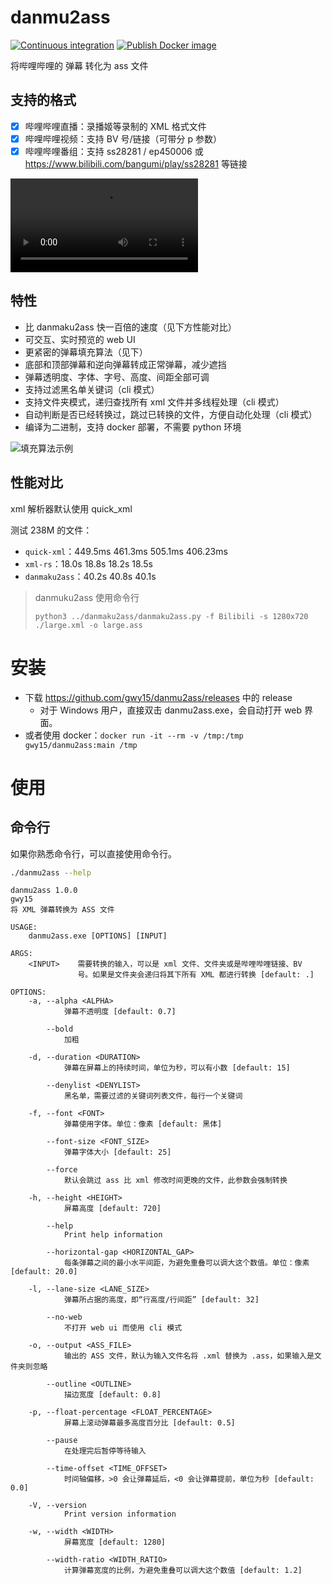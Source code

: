 # danmu2ass
[![Continuous integration](https://github.com/gwy15/danmu2ass/actions/workflows/ci.yml/badge.svg)](https://github.com/gwy15/danmu2ass/actions/workflows/ci.yml)
[![Publish Docker image](https://github.com/gwy15/danmu2ass/actions/workflows/docker.yml/badge.svg)](https://github.com/gwy15/danmu2ass/actions/workflows/docker.yml)

将哔哩哔哩的 弹幕 转化为 ass 文件

## 支持的格式
- [x] 哔哩哔哩直播：录播姬等录制的 XML 格式文件
- [x] 哔哩哔哩视频：支持 BV 号/链接（可带分 p 参数）
- [x] 哔哩哔哩番组：支持 ss28281 / ep450006 或 https://www.bilibili.com/bangumi/play/ss28281 等链接

![WEB UI](./resources/readme.webm)

## 特性
- 比 danmaku2ass 快一百倍的速度（见下方性能对比）
- 可交互、实时预览的 web UI
- 更紧密的弹幕填充算法（见下）
- 底部和顶部弹幕和逆向弹幕转成正常弹幕，减少遮挡
- 弹幕透明度、字体、字号、高度、间距全部可调
- 支持过滤黑名单关键词（cli 模式）
- 支持文件夹模式，递归查找所有 xml 文件并多线程处理（cli 模式）
- 自动判断是否已经转换过，跳过已转换的文件，方便自动化处理（cli 模式）
- 编译为二进制，支持 docker 部署，不需要 python 环境

![填充算法示例](./resources/sample.png)

## 性能对比
xml 解析器默认使用 quick_xml

测试 238M 的文件：
- `quick-xml`：449.5ms 461.3ms 505.1ms 406.23ms
- `xml-rs`：18.0s 18.8s 18.2s 18.5s
- `danmaku2ass`：40.2s 40.8s 40.1s

> danmuku2ass 使用命令行
> 
> `python3 ../danmaku2ass/danmaku2ass.py -f Bilibili -s 1280x720 ./large.xml -o large.ass`

# 安装
- 下载 https://github.com/gwy15/danmu2ass/releases 中的 release
    - 对于 Windows 用户，直接双击 danmu2ass.exe，会自动打开 web 界面。
- 或者使用 docker：`docker run -it --rm -v /tmp:/tmp gwy15/danmu2ass:main /tmp`

# 使用
## 命令行
如果你熟悉命令行，可以直接使用命令行。
```bash
./danmu2ass --help
```

```plaintext
danmu2ass 1.0.0
gwy15
将 XML 弹幕转换为 ASS 文件

USAGE:
    danmu2ass.exe [OPTIONS] [INPUT]

ARGS:
    <INPUT>    需要转换的输入，可以是 xml 文件、文件夹或是哔哩哔哩链接、BV
               号。如果是文件夹会递归将其下所有 XML 都进行转换 [default: .]

OPTIONS:
    -a, --alpha <ALPHA>
            弹幕不透明度 [default: 0.7]

        --bold
            加粗

    -d, --duration <DURATION>
            弹幕在屏幕上的持续时间，单位为秒，可以有小数 [default: 15]

        --denylist <DENYLIST>
            黑名单，需要过滤的关键词列表文件，每行一个关键词

    -f, --font <FONT>
            弹幕使用字体。单位：像素 [default: 黑体]

        --font-size <FONT_SIZE>
            弹幕字体大小 [default: 25]

        --force
            默认会跳过 ass 比 xml 修改时间更晚的文件，此参数会强制转换

    -h, --height <HEIGHT>
            屏幕高度 [default: 720]

        --help
            Print help information

        --horizontal-gap <HORIZONTAL_GAP>
            每条弹幕之间的最小水平间距，为避免重叠可以调大这个数值。单位：像素 [default: 20.0]

    -l, --lane-size <LANE_SIZE>
            弹幕所占据的高度，即“行高度/行间距” [default: 32]

        --no-web
            不打开 web ui 而使用 cli 模式

    -o, --output <ASS_FILE>
            输出的 ASS 文件，默认为输入文件名将 .xml 替换为 .ass，如果输入是文件夹则忽略

        --outline <OUTLINE>
            描边宽度 [default: 0.8]

    -p, --float-percentage <FLOAT_PERCENTAGE>
            屏幕上滚动弹幕最多高度百分比 [default: 0.5]

        --pause
            在处理完后暂停等待输入

        --time-offset <TIME_OFFSET>
            时间轴偏移，>0 会让弹幕延后，<0 会让弹幕提前，单位为秒 [default: 0.0]

    -V, --version
            Print version information

    -w, --width <WIDTH>
            屏幕宽度 [default: 1280]

        --width-ratio <WIDTH_RATIO>
            计算弹幕宽度的比例，为避免重叠可以调大这个数值 [default: 1.2]
```
